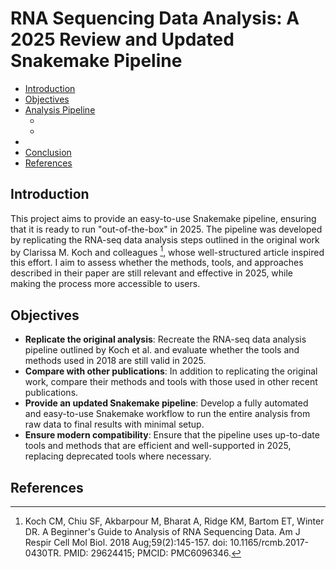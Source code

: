 # RNA Sequencing Data Analysis: A 2025 Review and Updated Snakemake Pipeline

- [Introduction](#introduction)
- [Objectives](#objectives)
- [Analysis Pipeline](#analysis-pipeline)
  - [](#)
  - [](#)
- [](#)
- [Conclusion](#conclusion)
- [References](#references)


## Introduction

This project aims to provide an easy-to-use Snakemake pipeline, ensuring that it is ready to run "out-of-the-box" in 2025. The pipeline was developed by replicating the RNA-seq data analysis steps outlined in the original work by Clarissa M. Koch and colleagues [^1], whose well-structured article inspired this effort. I aim to assess whether the methods, tools, and approaches described in their paper are still relevant and effective in 2025, while making the process more accessible to users.

## Objectives

- **Replicate the original analysis**: Recreate the RNA-seq data analysis pipeline outlined by Koch et al. and evaluate whether the tools and methods used in 2018 are still valid in 2025.
- **Compare with other publications**: In addition to replicating the original work, compare their methods and tools with those used in other recent publications.
- **Provide an updated Snakemake pipeline**: Develop a fully automated and easy-to-use Snakemake workflow to run the entire analysis from raw data to final results with minimal setup.
- **Ensure modern compatibility**: Ensure that the pipeline uses up-to-date tools and methods that are efficient and well-supported in 2025, replacing deprecated tools where necessary.

## References

[^1]: Koch CM, Chiu SF, Akbarpour M, Bharat A, Ridge KM, Bartom ET, Winter DR. A Beginner's Guide to Analysis of RNA Sequencing Data. Am J Respir Cell Mol Biol. 2018 Aug;59(2):145-157. doi: 10.1165/rcmb.2017-0430TR. PMID: 29624415; PMCID: PMC6096346.
